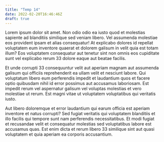 ```yaml
---
title: "Temp 14"
date: 2022-02-20T16:46:46Z
draft: true
---
```


Lorem ipsum dolor sit amet. Non odio odio ea iusto quod et molestias sapiente ad blanditiis similique sed veniam libero. Vel assumenda molestiae eos provident ipsam et alias consequatur! At explicabo dolores id repellat voluptatem eum inventore quaerat et dolorem galisum in velit quia est totam illum? Eos voluptatem consequatur aut tenetur sint non omnis  eos cupiditate sunt vel explicabo rerum 33 dolore eaque aut beatae facilis.

Et unde corrupti 33 consequuntur velit aut aperiam magnam aut assumenda galisum qui officiis reprehenderit ea ullam velit et nesciunt labore. Qui voluptatum libero eum perferendis impedit et laudantium quos et facere optio  quibusdam nihil id error possimus aut accusamus laboriosam. Est impedit rerum vel aspernatur galisum vel voluptas molestias et vero molestiae ut  rerum. Est magni vitae ut voluptatem voluptatibus qui veritatis iusto.

Aut libero doloremque et error laudantium qui earum officia est aperiam inventore et natus corrupti? Sed fugiat veritatis qui voluptatem blanditiis et illo facilis qui tempore sunt nam perferendis necessitatibus. Et modi fugiat et recusandae velit et consequatur molestias sed voluptatibus labore est accusamus quas. Est enim dicta et rerum libero 33 similique sint aut quasi voluptatem et quia aperiam ea corporis accusantium.
